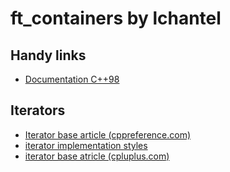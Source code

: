 # ft_containers by lchantel

## Handy links
+ [Documentation C++98](http://www.lirmm.fr/~ducour/Doc-objets/ISO+IEC+14882-1998.pdf)

## Iterators
+ [Iterator base article (cppreference.com)](https://en.cppreference.com/w/cpp/iterator/iterator)
+ [iterator implementation styles](https://stackoverflow.com/questions/8054273/how-to-implement-an-stl-style-iterator-and-avoid-common-pitfalls)
+ [iterator base atricle (cpluplus.com)](http://www.cplusplus.com/reference/iterator/)
